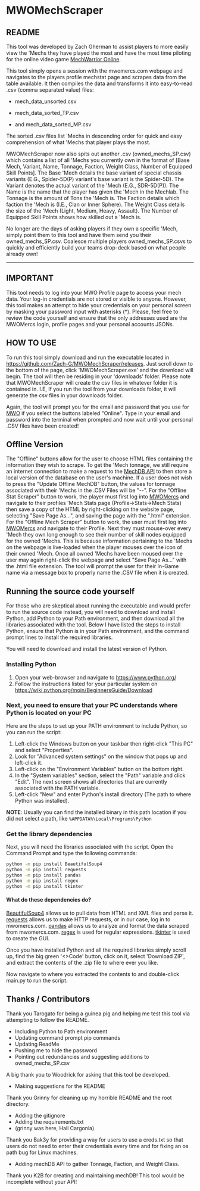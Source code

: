 # MWOMechScraper
## README
This tool was developed by Zach Gherman to assist players to more easily view the 'Mechs they have played the most and have the most time piloting for the online video game [MechWarrior Online](https://mwomercs.com).

This tool simply opens a session with the mwomercs.com webpage and navigates to the players profile mechstat page and scrapes data from the table available. It then compiles the data and transforms it into easy-to-read .csv (comma separated value) files:

- mech_data_unsorted.csv

- mech_data_sorted_TP.csv

- and mech_data_sorted_MP.csv

The sorted .csv files list 'Mechs in descending order for quick and easy comprehension of what 'Mechs that player plays the most.

MWOMechScraper now also spits out another .csv (owned_mechs_SP.csv) which contains a list of all 'Mechs you currently own in the format of [Base Mech, Variant, Name, Tonnage, Faction, Weight Class, Number of Equipped Skill Points]. The Base 'Mech details the base variant of special chassis variants (E.G., Spider-5D(P) variant's base variant is the Spider-5D). The Variant denotes the actual variant of the 'Mech (E.G., SDR-5D(P)). The Name is the name that the player has given the 'Mech in the Mechlab. The Tonnage is the amount of Tons the 'Mech is. The Faction details which faction the 'Mech is (I.E., Clan or Inner Sphere). The Weight Class details the size of the 'Mech (Light, Medium, Heavy, Assault). The Number of Equipped Skill Points shows how skilled out a 'Mech is.

No longer are the days of asking players if they own a specific 'Mech, simply point them to this tool and have them send you their owned_mechs_SP.csv. Coalesce multiple players owned_mechs_SP.csvs to quickly and efficiently build your teams drop-deck based on what people already own!

---

## IMPORTANT
This tool needs to log into your MWO Profile page to access your mech data. Your log-in credentials are not stored or visible to anyone. However, this tool makes an attempt to hide your credentials on your personal screen by masking your password input with asterisks (*).
Please, feel free to review the code yourself and ensure that the only addresses used are the MWOMercs login, profile pages and your personal accounts JSONs.

## HOW TO USE
To run this tool simply download and run the executable located in https://github.com/Zach-G/MWOMechScraper/releases. Just scroll down to the bottom of the page, click 'MWOMechScraper.exe' and the download will begin. The tool will then be residing in your 'downloads' folder. Please note that MWOMechScraper will create the csv files in whatever folder it is contained in. I.E, If you run the tool from your downloads folder, it will generate the csv files in your downloads folder.

Again, the tool will prompt you for the email and password that you use for [MWO](https://mwomercs.com/) if you select the buttons labeled "Online". Type in your email and password into the terminal when prompted and now wait until your personal .CSV files have been created!

## Offline Version
The "Offline" buttons allow for the user to choose HTML files containing the information they wish to scrape. To get the 'Mech tonnage, we still require an internet connection to make a request to the [MechDB API](https://mwo.nav-alpha.com/api/mechs/) to then store a local version of the database on the user's machine. If a user does not wish to press the "Update Offline MechDB" button, the values for tonnage associated with their 'Mechs in the .CSV Files will be "--". For the "Offline Stat Scraper" button to work, the player must first log into [MWOMercs](https://mwomercs.com/) and navigate to their profiles 'Mech Stats page (Profile->Stats->Mech Stats) then save a copy of the HTML by right-clicking on the website page, selecting "Save Page As...", and saving the page with the ".html" extension. For the "Offline Mech Scraper" button to work, the user must first log into [MWOMercs](https://mwomercs.com/) and navigate to their Profile. Next they must mouse-over every 'Mech they own long enough to see their number of skill nodes equipped for the owned 'Mechs. This is because information pertaining to the 'Mechs on the webpage is live-loaded when the player mouses over the icon of their owned 'Mech. Once all owned 'Mechs have been moused over the user may again right-click the webpage and select "Save Page As..." with the .html file extension. The tool will prompt the user for their In-Game name via a message box to properly name the .CSV file when it is created.

## Running the source code yourself
For those who are skeptical about running the executable and would prefer to run the source code instead, you will need 
to download and install Python, add Python to your Path environment, and then download all the libraries associated with 
the tool. Below I have listed the steps to install Python, ensure that Python is in your Path environment, and the command 
prompt lines to install the required libraries.

You will need to download and install the latest version of Python.

### Installing Python
1. Open your web-browser and navigate to https://www.python.org/
2. Follow the instructions listed for your particular system on https://wiki.python.org/moin/BeginnersGuide/Download


### Next, you need to ensure that your PC understands where Python is located on your PC
Here are the steps to set up your PATH environment to include Python, so you can run the script:

1. Left-click the Windows button on your taskbar then right-click "This PC" and select "Properties".
2. Look for "Advanced system settings" on the window that pops up and left-click it.
3. Left-click on the "Environment Variables" button on the bottom right.
4. In the "System variables" section, select the "Path" variable and click "Edit". The next screen shows all directories that are currently associated with the PATH variable.
5. Left-click "New" and enter Python's install directory (The path to where Python was installed).

**NOTE**: Usually you can find the installed binary in this path location if you did not select a path, like `%APPDATA%\Local\Programs\Python`

### Get the library dependencies
Next, you will need the libraries associated with the script.
Open the Command Prompt and type the following commands:

```sh
python -m pip install BeautifulSoup4
python -m pip install requests
python -m pip install pandas
python -m pip install regex
python -m pip install tkinter
```

#### What do these dependencies do?
[BeautifulSoup4](https://beautiful-soup-4.readthedocs.io/en/latest/) allows us to pull data from HTML and XML files and parse it.
[requests](https://pypi.org/project/requests/) allows us to make HTTP requests, or in our case, log in to mwomercs.com.
[pandas](https://pandas.pydata.org/) allows us to analyze and format the data scraped from mwomercs.com.
[regex](https://docs.python.org/3/howto/regex.html) is used for regular expressions.
[tkinter](https://docs.python.org/3/library/tkinter.html) is used to create the GUI.

Once you have installed Python and all the required libraries simply scroll up, find the big green '<>Code' button, 
click on it, select 'Download ZIP', and extract the contents of the .zip file to where ever you like.

Now navigate to where you extracted the contents to and double-click main.py to run the script.

## Thanks / Contributors

Thank you Tarogato for being a guinea pig and helping me test this tool via attempting to follow the README.
- Including Python to Path environment
- Updating command prompt pip commands
- Updating ReadMe
- Pushing me to hide the password
- Pointing out redundancies and suggesting additions to owned_mechs_SP.csv

A big thank you to Woodrick for asking that this tool be developed.
- Making suggestions for the README

Thank you Grinny for cleaning up my horrible README and the root directory.
- Adding the gitignore
- Adding the requirements.txt
- (grinny was here, Hail Cargonia)

Thank you Bak3y for providing a way for users to use a creds.txt so that users do not need to enter their credentials every time and for fixing an os path bug for Linux machines.
- Adding mechDB API to gather Tonnage, Faction, and Weight Class.

Thank you K2B for creating and maintaining mechDB! This tool would be incomplete without your API!
